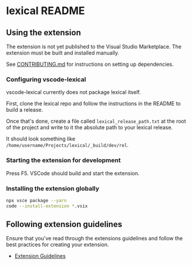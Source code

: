 # lexical README

## Using the extension

The extension is not yet published to the Visual Studio Marketplace. The extension must be built and installed manually.

See [CONTRIBUTING.md](./CONTRIBUTING.md) for instructions on setting up dependencies.

### Configuring vscode-lexical

vscode-lexical currently does not package lexical itself.

First, clone the lexical repo and follow the instructions in the README to build a release.

Once that's done, create a file called `lexical_release_path.txt` at the root of the project and write to it the absolute path to your lexical release.

It should look something like `/home/username/Projects/lexical/_build/dev/rel`.

### Starting the extension for development

Press F5. VSCode should build and start the extension.

### Installing the extension globally

```sh
npx vsce package --yarn
code --install-extension *.vsix
```

## Following extension guidelines

Ensure that you've read through the extensions guidelines and follow the best practices for creating your extension.

- [Extension Guidelines](https://code.visualstudio.com/api/references/extension-guidelines)
